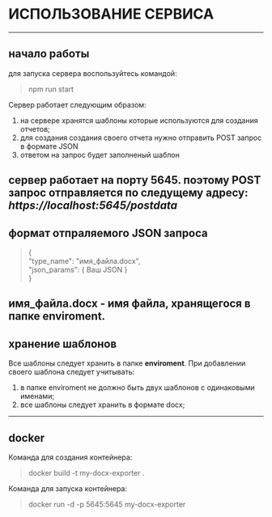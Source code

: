 # **ИСПОЛЬЗОВАНИЕ СЕРВИСА** #  
---
## **начало работы** ##  
для запуска сервера воспользуйтесь командой:
> npm run start


Сервер работает следующим образом:
1. на сервере хранятся шаблоны которые используются для создания отчетов;
1. для создания создания своего отчета нужно отправить POST запрос в формате JSON
1. ответом на запрос будет заполненый шаблон


сервер работает на порту **5645**. поэтому POST запрос отправляется по следущему адресу: ***https://localhost:5645/postdata***  
---
## **формат отпраляемого JSON запроса** ##  

>{  
>"type_name": "имя_файла.docx",  
>"json_params": { Ваш JSON }  
>}  


имя_файла.docx - имя файла, хранящегося в папке **enviroment**.  
---
## **хранение шаблонов** ##  
Все шаблоны следует хранить в папке **enviroment**. При добавлении своего шаблона следует учитывать:  
1. в папке enviroment не должно быть двух шаблонов с одинаковыми именами;
2. все шаблоны следует хранить в формате docx;
---

## **docker** ##  
Команда для создания контейнера:  
> docker build -t my-docx-exporter .


Команда для запуска контейнера:  
> docker run -d -p 5645:5645 my-docx-exporter  

